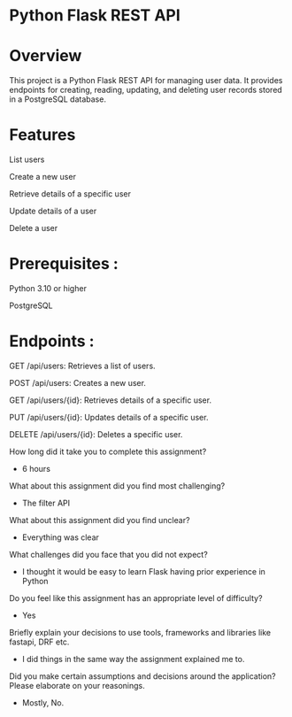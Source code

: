 # Python Flask REST API

# Overview
This project is a Python Flask REST API for managing user data. It provides endpoints for creating, reading, updating, and deleting user records stored in a PostgreSQL database.

# Features
List users

Create a new user

Retrieve details of a specific user

Update details of a user

Delete a user

# Prerequisites : 

Python 3.10 or higher

PostgreSQL

# Endpoints :

GET /api/users: Retrieves a list of users.

POST /api/users: Creates a new user.

GET /api/users/{id}: Retrieves details of a specific user.

PUT /api/users/{id}: Updates details of a specific user.

DELETE /api/users/{id}: Deletes a specific user.

How long did it take you to complete this assignment?
-  6 hours
  
What about this assignment did you find most challenging?
- The filter API
  
What about this assignment did you find unclear?
-  Everything was clear
  
What challenges did you face that you did not expect?
-  I thought it would be easy to learn Flask having prior experience in Python
  
Do you feel like this assignment has an appropriate level of difficulty?
- Yes
  
Briefly explain your decisions to use tools, frameworks and libraries like fastapi, DRF etc.
-  I did things in the same way the assignment explained me to.
  
Did you make certain assumptions and decisions around the application? Please elaborate on your reasonings.
- Mostly, No.
  
